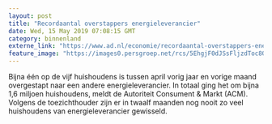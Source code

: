 ```yaml
---
layout: post
title: "Recordaantal overstappers energieleverancier"
date: Wed, 15 May 2019 07:08:15 GMT
category: binnenland
externe_link: "https://www.ad.nl/economie/recordaantal-overstappers-energieleverancier~a75ca8f1/"
feature_image: "https://images0.persgroep.net/rcs/5EhgjF0dJSsFljzdToc8QQg32fU/diocontent/145783827/_fitwidth/400/?appId=21791a8992982cd8da851550a453bd7f&quality=0.7"
---
```


Bijna één op de vijf huishoudens is tussen april vorig jaar en vorige maand overgestapt naar een andere energieleverancier. In totaal ging het om bijna 1,6 miljoen huishoudens, meldt de Autoriteit Consument & Markt (ACM). Volgens de toezichthouder zijn er in twaalf maanden nog nooit zo veel huishoudens van energieleverancier gewisseld.
